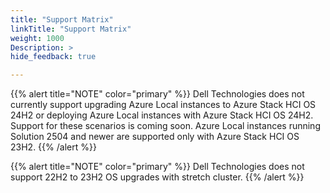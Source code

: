 ```yaml
---
title: "Support Matrix"
linkTitle: "Support Matrix"
weight: 1000
Description: >
hide_feedback: true

---
```


{{% alert title="NOTE" color="primary" %}}
Dell Technologies does not currently support upgrading Azure Local instances to Azure Stack HCI OS 24H2 or deploying Azure Local instances with Azure Stack HCI OS 24H2. Support for these scenarios is coming soon. Azure Local instances running Solution 2504 and newer are supported only with Azure Stack HCI OS 23H2.
{{% /alert %}}

{{% alert title="NOTE" color="primary" %}}
Dell Technologies does not support 22H2 to 23H2 OS upgrades with stretch cluster.
{{% /alert %}}
